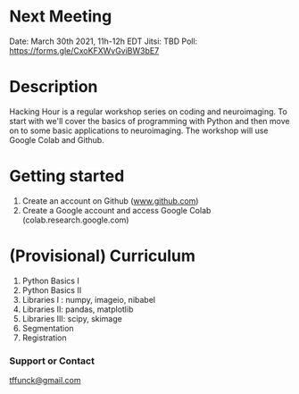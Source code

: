# Next Meeting
Date: March 30th 2021, 11h-12h EDT
Jitsi: TBD 
Poll: https://forms.gle/CxoKFXWvGviBW3bE7

# Description

Hacking Hour is a regular workshop series on coding and neuroimaging. To start with we'll cover the basics of programming with Python and then move on to some basic applications to neuroimaging. The workshop will use Google Colab and Github.

# Getting started
1. Create an account on Github (www.github.com)
2. Create a Google account and access Google Colab (colab.research.google.com)


# (Provisional) Curriculum
1. Python Basics I
2. Python Basics II
3. Libraries I : numpy, imageio, nibabel
4. Libraries II: pandas, matplotlib
5. Libraries III: scipy, skimage
6. Segmentation
7. Registration

### Support or Contact

tffunck@gmail.com

